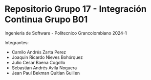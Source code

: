 # Repositorio Grupo 17 - Integración Continua Grupo B01
Ingeniería de Software - Politecnico Grancolombiano
2024-1

Integrantes:

- Camilo Andrés Zarta Perez
- Joaquin Ricardo Nieves Bohórquez
- Julio Cesar Baena Cogollo
- Sebastian Andrés Avila Noguera
- Jean Paul Bekman Quitian Guillen
